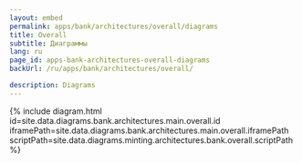 ```yaml
---
layout: embed
permalink: apps/bank/architectures/overall/diagrams
title: Overall
subtitle: Диаграммы
lang: ru
page_id: apps-bank-architectures-overall-diagrams
backUrl: /ru/apps/bank/architectures/overall/

description: Diagrams
---
```

{% include diagram.html id=site.data.diagrams.bank.architectures.main.overall.id iframePath=site.data.diagrams.bank.architectures.main.overall.iframePath scriptPath=site.data.diagrams.minting.architectures.bank.overall.scriptPath %}